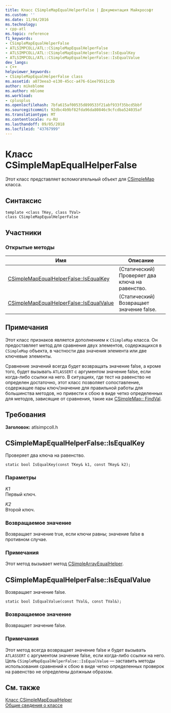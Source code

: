 ```yaml
---
title: Класс CSimpleMapEqualHelperFalse | Документация Майкрософт
ms.custom: ''
ms.date: 11/04/2016
ms.technology:
- cpp-atl
ms.topic: reference
f1_keywords:
- CSimpleMapEqualHelperFalse
- ATLSIMPCOLL/ATL::CSimpleMapEqualHelperFalse
- ATLSIMPCOLL/ATL::CSimpleMapEqualHelperFalse::IsEqualKey
- ATLSIMPCOLL/ATL::CSimpleMapEqualHelperFalse::IsEqualValue
dev_langs:
- C++
helpviewer_keywords:
- CSimpleMapEqualHelperFalse class
ms.assetid: a873eea3-e130-45cc-a476-61ee79511c3b
author: mikeblome
ms.author: mblome
ms.workload:
- cplusplus
ms.openlocfilehash: 7bfa615af00535d899533f21abf933f35bcd5bbf
ms.sourcegitcommit: 92dbc4b9bf82fda96da80846c9cfcdba524035af
ms.translationtype: MT
ms.contentlocale: ru-RU
ms.lasthandoff: 09/05/2018
ms.locfileid: "43767999"
---
```

# <a name="csimplemapequalhelperfalse-class"></a>Класс CSimpleMapEqualHelperFalse

Этот класс представляет вспомогательный объект для [CSimpleMap](../../atl/reference/csimplemap-class.md) класса.

## <a name="syntax"></a>Синтаксис

```
template <class TKey, class TVal>  
class CSimpleMapEqualHelperFalse
```

## <a name="members"></a>Участники

### <a name="public-methods"></a>Открытые методы

|Имя|Описание|
|----------|-----------------|
|[CSimpleMapEqualHelperFalse::IsEqualKey](#isequalkey)|(Статический) Проверяет два ключа на равенство.|
|[CSimpleMapEqualHelperFalse::IsEqualValue](#isequalvalue)|(Статический) Возвращает значение false.|

## <a name="remarks"></a>Примечания

Этот класс признаков является дополнением к `CSimpleMap` класса. Он предоставляет метод для сравнения двух элементов, содержащихся в `CSimpleMap` объекта, в частности два значения элемента или две ключевые элементы.

Сравнение значений всегда будет возвращать значение false, а кроме того, будет вызывать `ATLASSERT` с аргументом значение false, если когда-либо ссылки на него. В ситуациях, где тест на равенство не определен достаточно, этот класс позволяет сопоставление, содержащее пары ключ/значение для правильной работы для большинства методов, но привести к сбою в виде четко определенных для методов, зависящие от сравнения, такие как [CSimpleMap:: FindVal](../../atl/reference/csimplemap-class.md#findval).

## <a name="requirements"></a>Требования

**Заголовок:** atlsimpcoll.h

##  <a name="isequalkey"></a>  CSimpleMapEqualHelperFalse::IsEqualKey

Проверяет два ключа на равенство.

```
static bool IsEqualKey(const TKey& k1, const TKey& k2);
```

### <a name="parameters"></a>Параметры

*K1*  
Первый ключ.

*K2*  
Второй ключ.

### <a name="return-value"></a>Возвращаемое значение

Возвращает значение true, если ключи равны; значение false в противном случае.

### <a name="remarks"></a>Примечания

Этот метод вызывает метод [CSimpleArrayEqualHelper](../../atl/reference/csimplearrayequalhelper-class.md).

##  <a name="isequalvalue"></a>  CSimpleMapEqualHelperFalse::IsEqualValue

Возвращает значение false.

```
static bool IsEqualValue(const TVal&, const TVal&);
```

### <a name="return-value"></a>Возвращаемое значение

Возвращает значение false.

### <a name="remarks"></a>Примечания

Этот метод всегда возвращает значение false и будет вызывать `ATLASSERT` с аргументом значение false, если когда-либо ссылки на него. Цель `CSimpleMapEqualHelperFalse::IsEqualValue` — заставить методы использования сравнений к сбою в виде четко определенных проверок на равенство не определены должным образом.

## <a name="see-also"></a>См. также

[Класс CSimpleMapEqualHelper](../../atl/reference/csimplemapequalhelper-class.md)   
[Общие сведения о классе](../../atl/atl-class-overview.md)
